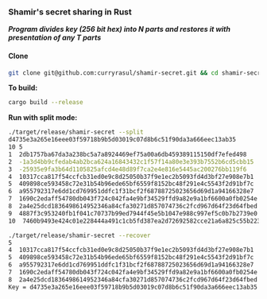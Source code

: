 ### Shamir's secret sharing in Rust ###
***Program divides key (256 bit hex) into N parts and restores it with presentation of any T parts***

#### Clone ####
 ```bash
git clone git@github.com:curryrasul/shamir-secret.git && cd shamir-secret/
```

**To build:**
```bash
cargo build --release
```

**Run with split mode:**
```bash
./target/release/shamir-secret --split
d4735e3a265e16eee03f59718b9b5d03019c07d8b6c51f90da3a666eec13ab35
10 5
1  2db1757ba67da3a238bc5a7a8924469ef75a00a6db459389115150df7efed498
2  -1a3d4bb9cfedab4ab2bca624a16843432c1f57f14a80e3e393b7552b6cd5cbb15
3  -25935e9fa3b64d1105825afcd4e48d89f7ca2e4e816e5445ac200276bb119f6
4  10317cca817f54ccfcb31ed0e9c8d25050b37f9e1ec2b5093fd4d3bf27e908e7b1
5  409898ce593458c72e31b54b96ede65bf6559f8152bc48f291e4c5543f2d91bf7c
6  a955792317e6dd1cd769951ddfc1f31bcf2f68788725023656d69d1a94166328e7
7  1690c2edaff54780db043f724c042fa4e9bf34529ffd9a82e9a1bf6600a0fb0254e
8  2a4e25dcd1836498614952346a84cfa30271d857074736c2fcd967d64f23d64fbed
9  4887f3c953240fb1f041c70737b99ed7944f45e5b1047e988c997ef5c0b7b2739e0
10  7460b9493e424c01e228444a491c1cb5fd387ea2d72692582cce21a6a825c55b223
```

```bash
./target/release/shamir-secret --recover
5
4  10317cca817f54ccfcb31ed0e9c8d25050b37f9e1ec2b5093fd4d3bf27e908e7b1
5  409898ce593458c72e31b54b96ede65bf6559f8152bc48f291e4c5543f2d91bf7c
6  a955792317e6dd1cd769951ddfc1f31bcf2f68788725023656d69d1a94166328e7
7  1690c2edaff54780db043f724c042fa4e9bf34529ffd9a82e9a1bf6600a0fb0254e
8  2a4e25dcd1836498614952346a84cfa30271d857074736c2fcd967d64f23d64fbed
Key = d4735e3a265e16eee03f59718b9b5d03019c07d8b6c51f90da3a666eec13ab35
```